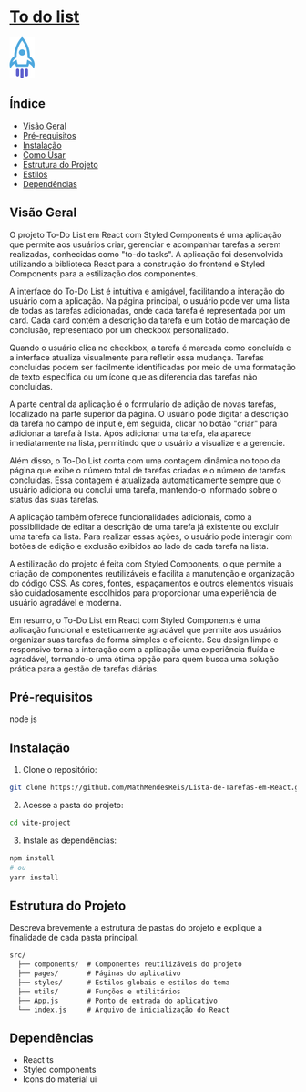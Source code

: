 
# [To do list](https://lista-de-tarefas-em-react.vercel.app/)

![Logo do Projeto](vite-project/public/vite.svg)


## Índice

- [Visão Geral](#visão-geral)
- [Pré-requisitos](#pré-requisitos)
- [Instalação](#instalação)
- [Como Usar](#como-usar)
- [Estrutura do Projeto](#estrutura-do-projeto)
- [Estilos](#estilos)
- [Dependências](#dependências)

## Visão Geral

O projeto To-Do List em React com Styled Components é uma aplicação que permite aos usuários criar, gerenciar e acompanhar tarefas a serem realizadas, conhecidas como "to-do tasks". A aplicação foi desenvolvida utilizando a biblioteca React para a construção do frontend e Styled Components para a estilização dos componentes.

A interface do To-Do List é intuitiva e amigável, facilitando a interação do usuário com a aplicação. Na página principal, o usuário pode ver uma lista de todas as tarefas adicionadas, onde cada tarefa é representada por um card. Cada card contém a descrição da tarefa e um botão de marcação de conclusão, representado por um checkbox personalizado.

Quando o usuário clica no checkbox, a tarefa é marcada como concluída e a interface atualiza visualmente para refletir essa mudança. Tarefas concluídas podem ser facilmente identificadas por meio de uma formatação de texto específica ou um ícone que as diferencia das tarefas não concluídas.

A parte central da aplicação é o formulário de adição de novas tarefas, localizado na parte superior da página. O usuário pode digitar a descrição da tarefa no campo de input e, em seguida, clicar no botão "criar" para adicionar a tarefa à lista. Após adicionar uma tarefa, ela aparece imediatamente na lista, permitindo que o usuário a visualize e a gerencie.

Além disso, o To-Do List conta com uma contagem dinâmica no topo da página que exibe o número total de tarefas criadas e o número de tarefas concluídas. Essa contagem é atualizada automaticamente sempre que o usuário adiciona ou conclui uma tarefa, mantendo-o informado sobre o status das suas tarefas.

A aplicação também oferece funcionalidades adicionais, como a possibilidade de editar a descrição de uma tarefa já existente ou excluir uma tarefa da lista. Para realizar essas ações, o usuário pode interagir com botões de edição e exclusão exibidos ao lado de cada tarefa na lista.

A estilização do projeto é feita com Styled Components, o que permite a criação de componentes reutilizáveis e facilita a manutenção e organização do código CSS. As cores, fontes, espaçamentos e outros elementos visuais são cuidadosamente escolhidos para proporcionar uma experiência de usuário agradável e moderna.

Em resumo, o To-Do List em React com Styled Components é uma aplicação funcional e esteticamente agradável que permite aos usuários organizar suas tarefas de forma simples e eficiente. Seu design limpo e responsivo torna a interação com a aplicação uma experiência fluída e agradável, tornando-o uma ótima opção para quem busca uma solução prática para a gestão de tarefas diárias.

## Pré-requisitos

node js

## Instalação

1. Clone o repositório:

```bash
git clone https://github.com/MathMendesReis/Lista-de-Tarefas-em-React.git
```

2. Acesse a pasta do projeto:

```bash
cd vite-project
```

3. Instale as dependências:

```bash
npm install
# ou
yarn install
```



## Estrutura do Projeto

Descreva brevemente a estrutura de pastas do projeto e explique a finalidade de cada pasta principal.

```
src/
  ├── components/  # Componentes reutilizáveis do projeto
  ├── pages/       # Páginas do aplicativo
  ├── styles/      # Estilos globais e estilos do tema
  ├── utils/       # Funções e utilitários
  ├── App.js       # Ponto de entrada do aplicativo
  └── index.js     # Arquivo de inicialização do React
```



## Dependências

- React ts
- Styled components
- Icons do material ui








